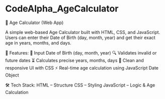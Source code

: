# CodeAlpha_AgeCalculator

🧮 Age Calculator (Web App)

A simple web-based Age Calculator built with HTML, CSS, and JavaScript.
Users can enter their Date of Birth (day, month, year) and get their exact age in years, months, and days.

🚀 Features:
📅 Input Date of Birth (day, month, year)
🔍 Validates invalid or future dates
⏳ Calculates precise years, months, days
🎨 Clean and responsive UI with CSS
⚡ Real-time age calculation using JavaScript Date Object

🛠️ Tech Stack:
HTML – Structure
CSS – Styling
JavaScript – Logic & Age Calculation
